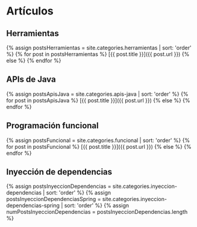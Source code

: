 # Artículos

## Herramientas

{% assign postsHerramientas = site.categories.herramientas | sort: 'order' %}
{% for post in postsHerramientas %}
[{{ post.title }}]({{ post.url }})
{% else %}
{% endfor %}


## APIs de Java

{% assign postsApisJava = site.categories.apis-java | sort: 'order' %}
{% for post in postsApisJava %}
[{{ post.title }}]({{ post.url }})
{% else %}
{% endfor %}


## Programación funcional

{% assign postsFuncional = site.categories.funcional | sort: 'order' %}
{% for post in postsFuncional %}
[{{ post.title }}]({{ post.url }})
{% else %}
{% endfor %}


## Inyección de dependencias

{% assign postsInyeccionDependencias = site.categories.inyeccion-dependencias | sort: 'order' %}
{% assign postsInyeccionDependenciasSpring = site.categories.inyeccion-dependencias-spring | sort: 'order' %}
{% assign numPostsInyeccionDependencias = postsInyeccionDependencias.length %}
